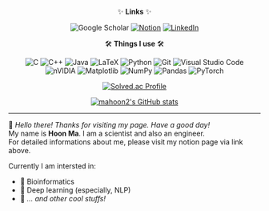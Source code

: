 <div align=center>
  
✨ **Links** ✨

![Google Scholar](https://img.shields.io/badge/Google%20Scholar-4285F4?style=for-the-badge&logo=google-scholar&logoColor=white)
[![Notion](https://img.shields.io/badge/Notion-%23000000.svg?style=for-the-badge&logo=notion&logoColor=white)](http://mahoon2.notion.site)
[![LinkedIn](https://img.shields.io/badge/linkedin-%230077B5.svg?style=for-the-badge&logo=linkedin&logoColor=white)](https://www.linkedin.com/in/%EB%A7%88%ED%9B%88-ma-475a22322/?lipi=urn%3Ali%3Apage%3Ad_flagship3_profile_view_base%3B%2BceW3FHCS1mrJM1l%2FbmWuQ%3D%3D)

🛠️ **Things I use** 🛠️

![C](https://img.shields.io/badge/c-%2300599C.svg?style=flat-square&logo=c&logoColor=white)
![C++](https://img.shields.io/badge/c++-%2300599C.svg?style=flat-square&logo=c%2B%2B&logoColor=white)
![Java](https://img.shields.io/badge/java-%23ED8B00.svg?style=flat-square&logo=openjdk&logoColor=white)
![LaTeX](https://img.shields.io/badge/latex-%23008080.svg?style=flat-square&logo=latex&logoColor=white)
![Python](https://img.shields.io/badge/python-3670A0?style=flat-square&logo=python&logoColor=ffdd54)
![Git](https://img.shields.io/badge/git-%23F05033.svg?style=flat-square&logo=git&logoColor=white)
![Visual Studio Code](https://img.shields.io/badge/Visual%20Studio%20Code-0078d7.svg?style=flat-square&logo=visual-studio-code&logoColor=white) \
![nVIDIA](https://img.shields.io/badge/cuda-000000.svg?style=flat-square&logo=nVIDIA&logoColor=green)
![Matplotlib](https://img.shields.io/badge/Matplotlib-%23ffffff.svg?style=flat-square&logo=Matplotlib&logoColor=black)
![NumPy](https://img.shields.io/badge/numpy-%23013243.svg?style=flat-square&logo=numpy&logoColor=white)
![Pandas](https://img.shields.io/badge/pandas-%23150458.svg?style=flat-square&logo=pandas&logoColor=white)
![PyTorch](https://img.shields.io/badge/PyTorch-%23EE4C2C.svg?style=flat-square&logo=PyTorch&logoColor=white)

[![Solved.ac Profile](http://mazassumnida.wtf/api/v2/generate_badge?boj=mahoon2)](https://solved.ac/mahoon2/)

[![mahoon2's GitHub stats](https://github-readme-stats.vercel.app/api?username=mahoon2&show_icons=true&theme=ayu-mirage)](https://github.com/anuraghazra/github-readme-stats)
</div>

---

👋 *Hello there! Thanks for visiting my page. Have a good day!* \
My name is **Hoon Ma**. I am a scientist and also an engineer. \
For detailed informations about me, please visit my notion page via link above.

Currently I am intersted in:
- 🧬 Bioinformatics
- 🤖 Deep learning (especially, NLP)
- 💖 *... and other cool stuffs!*
